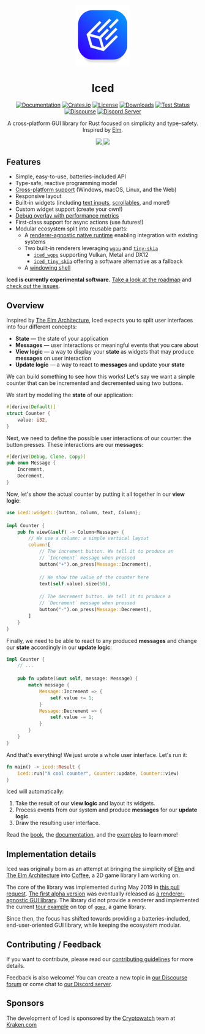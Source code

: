 <div align="center">

<img src="docs/logo.svg" width="140px" />

# Iced

[![Documentation](https://docs.rs/iced/badge.svg)][documentation]
[![Crates.io](https://img.shields.io/crates/v/iced.svg)](https://crates.io/crates/iced)
[![License](https://img.shields.io/crates/l/iced.svg)](https://github.com/iced-rs/iced/blob/master/LICENSE)
[![Downloads](https://img.shields.io/crates/d/iced.svg)](https://crates.io/crates/iced)
[![Test Status](https://img.shields.io/github/actions/workflow/status/iced-rs/iced/test.yml?branch=master&event=push&label=test)](https://github.com/iced-rs/iced/actions)
[![Discourse](https://img.shields.io/badge/dynamic/json?url=https%3A%2F%2Fdiscourse.iced.rs%2Fsite%2Fstatistics.json&query=%24.users_count&suffix=%20users&label=discourse&color=5e7ce2)](https://discourse.iced.rs/)
[![Discord Server](https://img.shields.io/discord/628993209984614400?label=&labelColor=6A7EC2&logo=discord&logoColor=ffffff&color=7389D8)](https://discord.gg/3xZJ65GAhd)

A cross-platform GUI library for Rust focused on simplicity and type-safety.
Inspired by [Elm].

<a href="https://github.com/squidowl/halloy">
  <img src="https://iced.rs/showcase/halloy.gif" width="460px">
</a>
<a href="https://github.com/hecrj/icebreaker">
  <img src="https://iced.rs/showcase/icebreaker.gif" width="360px">
</a>

</div>

## Features

* Simple, easy-to-use, batteries-included API
* Type-safe, reactive programming model
* [Cross-platform support] (Windows, macOS, Linux, and the Web)
* Responsive layout
* Built-in widgets (including [text inputs], [scrollables], and more!)
* Custom widget support (create your own!)
* [Debug overlay with performance metrics]
* First-class support for async actions (use futures!)
* Modular ecosystem split into reusable parts:
  * A [renderer-agnostic native runtime] enabling integration with existing systems
  * Two built-in renderers leveraging [`wgpu`] and [`tiny-skia`]
    * [`iced_wgpu`] supporting Vulkan, Metal and DX12
    * [`iced_tiny_skia`] offering a software alternative as a fallback
  * A [windowing shell]

__Iced is currently experimental software.__ [Take a look at the roadmap] and
[check out the issues].

[Cross-platform support]: https://raw.githubusercontent.com/iced-rs/iced/master/docs/images/todos_desktop.jpg
[text inputs]: https://iced.rs/examples/text_input.mp4
[scrollables]: https://iced.rs/examples/scrollable.mp4
[Debug overlay with performance metrics]: https://iced.rs/examples/debug.mp4
[renderer-agnostic native runtime]: runtime/
[`wgpu`]: https://github.com/gfx-rs/wgpu
[`tiny-skia`]: https://github.com/RazrFalcon/tiny-skia
[`iced_wgpu`]: wgpu/
[`iced_tiny_skia`]: tiny_skia/
[windowing shell]: winit/
[Take a look at the roadmap]: ROADMAP.md
[check out the issues]: https://github.com/iced-rs/iced/issues

## Overview

Inspired by [The Elm Architecture], Iced expects you to split user interfaces
into four different concepts:

* __State__ — the state of your application
* __Messages__ — user interactions or meaningful events that you care
  about
* __View logic__ — a way to display your __state__ as widgets that
  may produce __messages__ on user interaction
* __Update logic__ — a way to react to __messages__ and update your
  __state__

We can build something to see how this works! Let's say we want a simple counter
that can be incremented and decremented using two buttons.

We start by modelling the __state__ of our application:

```rust
#[derive(Default)]
struct Counter {
    value: i32,
}
```

Next, we need to define the possible user interactions of our counter:
the button presses. These interactions are our __messages__:

```rust
#[derive(Debug, Clone, Copy)]
pub enum Message {
    Increment,
    Decrement,
}
```

Now, let's show the actual counter by putting it all together in our
__view logic__:

```rust
use iced::widget::{button, column, text, Column};

impl Counter {
    pub fn view(&self) -> Column<Message> {
        // We use a column: a simple vertical layout
        column![
            // The increment button. We tell it to produce an
            // `Increment` message when pressed
            button("+").on_press(Message::Increment),

            // We show the value of the counter here
            text(self.value).size(50),

            // The decrement button. We tell it to produce a
            // `Decrement` message when pressed
            button("-").on_press(Message::Decrement),
        ]
    }
}
```

Finally, we need to be able to react to any produced __messages__ and change our
__state__ accordingly in our __update logic__:

```rust
impl Counter {
    // ...

    pub fn update(&mut self, message: Message) {
        match message {
            Message::Increment => {
                self.value += 1;
            }
            Message::Decrement => {
                self.value -= 1;
            }
        }
    }
}
```

And that's everything! We just wrote a whole user interface. Let's run it:

```rust
fn main() -> iced::Result {
    iced::run("A cool counter", Counter::update, Counter::view)
}
```

Iced will automatically:

  1. Take the result of our __view logic__ and layout its widgets.
  1. Process events from our system and produce __messages__ for our
     __update logic__.
  1. Draw the resulting user interface.

Read the [book], the [documentation], and the [examples] to learn more!

## Implementation details

Iced was originally born as an attempt at bringing the simplicity of [Elm] and
[The Elm Architecture] into [Coffee], a 2D game library I am working on.

The core of the library was implemented during May 2019 in [this pull request].
[The first alpha version] was eventually released as
[a renderer-agnostic GUI library]. The library did not provide a renderer and
implemented the current [tour example] on top of [`ggez`], a game library.

Since then, the focus has shifted towards providing a batteries-included,
end-user-oriented GUI library, while keeping the ecosystem modular.

[this pull request]: https://github.com/hecrj/coffee/pull/35
[The first alpha version]: https://github.com/iced-rs/iced/tree/0.1.0-alpha
[a renderer-agnostic GUI library]: https://www.reddit.com/r/rust/comments/czzjnv/iced_a_rendereragnostic_gui_library_focused_on/
[tour example]: examples/README.md#tour
[`ggez`]: https://github.com/ggez/ggez

## Contributing / Feedback

If you want to contribute, please read our [contributing guidelines] for more details.

Feedback is also welcome! You can create a new topic in [our Discourse forum] or
come chat to [our Discord server].

## Sponsors

The development of Iced is sponsored by the [Cryptowatch] team at [Kraken.com]

[book]: https://book.iced.rs/
[documentation]: https://docs.rs/iced/
[examples]: https://github.com/iced-rs/iced/tree/master/examples#examples
[Coffee]: https://github.com/hecrj/coffee
[Elm]: https://elm-lang.org/
[The Elm Architecture]: https://guide.elm-lang.org/architecture/
[the current issues]: https://github.com/iced-rs/iced/issues
[contributing guidelines]: https://github.com/iced-rs/iced/blob/master/CONTRIBUTING.md
[our Discourse forum]: https://discourse.iced.rs/
[our Discord server]: https://discord.gg/3xZJ65GAhd
[Cryptowatch]: https://cryptowat.ch/charts
[Kraken.com]: https://kraken.com/
